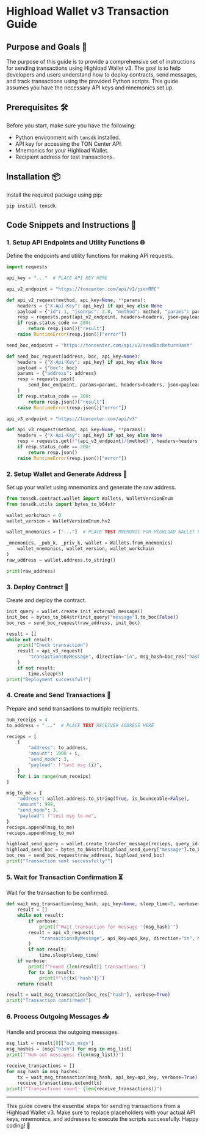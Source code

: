 # Highload Wallet v3 Transaction Guide

## Purpose and Goals 🎯

The purpose of this guide is to provide a comprehensive set of instructions for sending transactions using Highload Wallet v3. The goal is to help developers and users understand how to deploy contracts, send messages, and track transactions using the provided Python scripts. This guide assumes you have the necessary API keys and mnemonics set up.

## Prerequisites 🛠️

Before you start, make sure you have the following:
- Python environment with `tonsdk` installed.
- API key for accessing the TON Center API.
- Mnemonics for your Highload Wallet.
- Recipient address for test transactions.

## Installation 📦

Install the required package using pip:
```sh
pip install tonsdk
```

## Code Snippets and Instructions 📄

### 1. Setup API Endpoints and Utility Functions 🌐

Define the endpoints and utility functions for making API requests.
```python
import requests

api_key = "..."  # PLACE API KEY HERE

api_v2_endpoint = "https://toncenter.com/api/v2/jsonRPC"

def api_v2_request(method, api_key=None, **params):
    headers = {"X-Api-Key": api_key} if api_key else None
    payload = {"id": 1, "jsonrpc": 2.0, "method": method, "params": params}
    resp = requests.post(api_v2_endpoint, headers=headers, json=payload)
    if resp.status_code == 200:
        return resp.json()["result"]
    raise RuntimeError(resp.json()["error"])

send_boc_endpoint = "https://toncenter.com/api/v2/sendBocReturnHash"

def send_boc_request(address, boc, api_key=None):
    headers = {"X-Api-Key": api_key} if api_key else None
    payload = {"boc": boc}
    params = {"address": address}
    resp = requests.post(
        send_boc_endpoint, params=params, headers=headers, json=payload
    )
    if resp.status_code == 200:
        return resp.json()["result"]
    raise RuntimeError(resp.json()["error"])

api_v3_endpoint = "https://toncenter.com/api/v3"

def api_v3_request(method, api_key=None, **params):
    headers = {"X-Api-Key": api_key} if api_key else None
    resp = requests.get(f"{api_v3_endpoint}/{method}", headers=headers, params=params)
    if resp.status_code == 200:
        return resp.json()
    raise RuntimeError(resp.json()["error"])
```

### 2. Setup Wallet and Generate Address 🔑

Set up your wallet using mnemonics and generate the raw address.
```python
from tonsdk.contract.wallet import Wallets, WalletVersionEnum
from tonsdk.utils import bytes_to_b64str

wallet_workchain = 0
wallet_version = WalletVersionEnum.hv2

wallet_mnemonics = ["..."]  # PLACE TEST MNEMONIC FOR HIGHLOAD WALLET HERE

_mnemonics, _pub_k, _priv_k, wallet = Wallets.from_mnemonics(
    wallet_mnemonics, wallet_version, wallet_workchain
)
raw_address = wallet.address.to_string()

print(raw_address)
```

### 3. Deploy Contract 📜

Create and deploy the contract.
```python
init_query = wallet.create_init_external_message()
init_boc = bytes_to_b64str(init_query["message"].to_boc(False))
boc_res = send_boc_request(raw_address, init_boc)

result = []
while not result:
    print("Check transaction")
    result = api_v3_request(
        "transactionsByMessage", direction="in", msg_hash=boc_res["hash"]
    )
    if not result:
        time.sleep(5)
print("Deployment successful!")
```

### 4. Create and Send Transactions 💸

Prepare and send transactions to multiple recipients.
```python
num_receips = 4
to_address = "..."  # PLACE TEST RECEIVER ADDRESS HERE

recieps = [
    {
        "address": to_address,
        "amount": 1000 + i,
        "send_mode": 3,
        "payload": f"test msg {i}",
    }
    for i in range(num_receips)
]

msg_to_me = {
    "address": wallet.address.to_string(True, is_bounceable=False),
    "amount": 999,
    "send_mode": 3,
    "payload": f"test msg to me",
}
recieps.append(msg_to_me)
recieps.append(msg_to_me)

highload_send_query = wallet.create_transfer_message(recieps, query_id=0)
highload_send_boc = bytes_to_b64str(highload_send_query["message"].to_boc(False))
boc_res = send_boc_request(raw_address, highload_send_boc)
print("Transaction sent successfully!")
```

### 5. Wait for Transaction Confirmation ⏳

Wait for the transaction to be confirmed.
```python
def wait_msg_transaction(msg_hash, api_key=None, sleep_time=2, verbose=False):
    result = []
    while not result:
        if verbose:
            print(f"Wait transaction for message '{msg_hash}'")
        result = api_v3_request(
            "transactionsByMessage", api_key=api_key, direction="in", msg_hash=msg_hash
        )
        if not result:
            time.sleep(sleep_time)
    if verbose:
        print(f"Found {len(result)} transactions:")
        for tx in result:
            print(f"\t{tx['hash']}")
    return result

result = wait_msg_transaction(boc_res["hash"], verbose=True)
print("Transaction confirmed!")
```

### 6. Process Outgoing Messages 📤

Handle and process the outgoing messages.
```python
msg_list = result[0]["out_msgs"]
msg_hashes = [msg["hash"] for msg in msg_list]
print(f"Num out messages: {len(msg_list)}")

receive_transactions = []
for msg_hash in msg_hashes:
    tx = wait_msg_transaction(msg_hash, api_key=api_key, verbose=True)
    receive_transactions.extend(tx)
print(f"Transactions count: {len(receive_transactions)}")
```

---

This guide covers the essential steps for sending transactions from a Highload Wallet v3. Make sure to replace placeholders with your actual API keys, mnemonics, and addresses to execute the scripts successfully. Happy coding! 🚀
